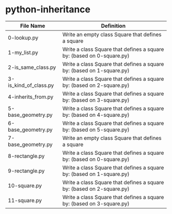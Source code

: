# python-inheritance

| File Name | Definition |
| --- | --- |
| 0-lookup.py | Write an empty class Square that defines a square |
| 1-my_list.py | Write a class Square that defines a square by: (based on 0-square.py) |
| 2-is_same_class.py | Write a class Square that defines a square by: (based on 1-square.py) |
| 3-is_kind_of_class.py | Write a class Square that defines a square by: (based on 2-square.py) |
| 4-inherits_from.py | Write a class Square that defines a square by: (based on 3-square.py) |
| 5-base_geometry.py | Write a class Square that defines a square by: (based on 4-square.py) |
| 6-base_geometry.py | Write a class Square that defines a square by: (based on 5-square.py) |
| 7-base_geometry.py | Write an empty class Square that defines a square |
| 8-rectangle.py | Write a class Square that defines a square by: (based on 0-square.py) |
| 9-rectangle.py | Write a class Square that defines a square by: (based on 1-square.py) |
| 10-square.py | Write a class Square that defines a square by: (based on 2-square.py) |
| 11-square.py | Write a class Square that defines a square by: (based on 3-square.py) |
